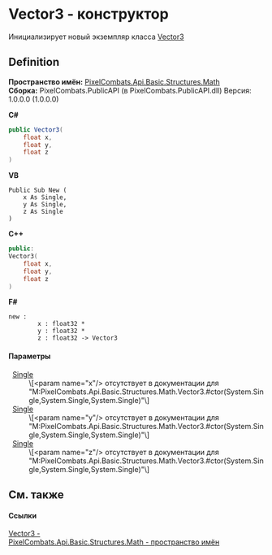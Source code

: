 # Vector3 - конструктор


Инициализирует новый экземпляр класса <a href="7776e65d-9a2f-f15f-1c2a-0008e4e38cf7">Vector3</a>



## Definition
**Пространство имён:** <a href="9a3afb53-d505-325f-0368-fcd870e41d3f">PixelCombats.Api.Basic.Structures.Math</a>  
**Сборка:** PixelCombats.PublicAPI (в PixelCombats.PublicAPI.dll) Версия: 1.0.0.0 (1.0.0.0)

**C#**
``` C#
public Vector3(
	float x,
	float y,
	float z
)
```
**VB**
``` VB
Public Sub New ( 
	x As Single,
	y As Single,
	z As Single
)
```
**C++**
``` C++
public:
Vector3(
	float x, 
	float y, 
	float z
)
```
**F#**
``` F#
new : 
        x : float32 * 
        y : float32 * 
        z : float32 -> Vector3
```



#### Параметры
<dl><dt>  <a href="https://learn.microsoft.com/dotnet/api/system.single" target="_blank" rel="noopener noreferrer">Single</a></dt><dd>\[&lt;param name="x"/&gt; отсутствует в документации для "M:PixelCombats.Api.Basic.Structures.Math.Vector3.#ctor(System.Single,System.Single,System.Single)"\]</dd><dt>  <a href="https://learn.microsoft.com/dotnet/api/system.single" target="_blank" rel="noopener noreferrer">Single</a></dt><dd>\[&lt;param name="y"/&gt; отсутствует в документации для "M:PixelCombats.Api.Basic.Structures.Math.Vector3.#ctor(System.Single,System.Single,System.Single)"\]</dd><dt>  <a href="https://learn.microsoft.com/dotnet/api/system.single" target="_blank" rel="noopener noreferrer">Single</a></dt><dd>\[&lt;param name="z"/&gt; отсутствует в документации для "M:PixelCombats.Api.Basic.Structures.Math.Vector3.#ctor(System.Single,System.Single,System.Single)"\]</dd></dl>

## См. также


#### Ссылки
<a href="7776e65d-9a2f-f15f-1c2a-0008e4e38cf7">Vector3 - </a>  
<a href="9a3afb53-d505-325f-0368-fcd870e41d3f">PixelCombats.Api.Basic.Structures.Math - пространство имён</a>  

